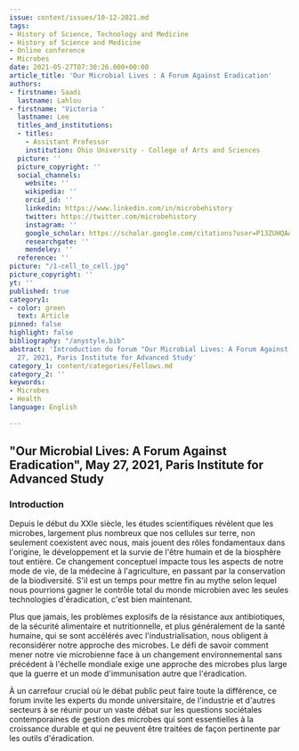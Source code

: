 ```yaml
---
issue: content/issues/10-12-2021.md
tags:
- History of Science, Technology and Medicine
- History of Science and Medicine
- Online conference
- Microbes
date: 2021-05-27T07:30:26.000+00:00
article_title: 'Our Microbial Lives : A Forum Against Eradication'
authors:
- firstname: Saadi
  lastname: Lahlou
- firstname: 'Victoria '
  lastname: Lee
  titles_and_institutions:
  - titles:
    - Assistant Professor
    institution: Ohio University - College of Arts and Sciences
  picture: ''
  picture_copyright: ''
  social_channels:
    website: ''
    wikipedia: ''
    orcid_id: ''
    linkedin: https://www.linkedin.com/in/microbehistory
    twitter: https://twitter.com/microbehistory
    instagram: ''
    google_scholar: https://scholar.google.com/citations?user=P13ZUHQAAAAJ&hl=en
    researchgate: ''
    mendeley: ''
  reference: ''
picture: "/1-cell_to_cell.jpg"
picture_copyright: ''
yt: ''
published: true
category1:
- color: green
  text: Article
pinned: false
highlight: false
bibliography: "/anystyle.bib"
abstract: 'Introduction du forum "Our Microbial Lives: A Forum Against Eradication",  May
  27, 2021, Paris Institute for Advanced Study'
category_1: content/categories/Fellows.md
category_2: ''
keywords:
- Microbes
- Health
language: English

---
```

## "Our Microbial Lives: A Forum Against Eradication", May 27, 2021, Paris Institute for Advanced Study

### Introduction

Depuis le début du XXIe siècle, les études scientifiques révèlent que les microbes, largement plus nombreux que nos cellules sur terre, non seulement coexistent avec nous, mais jouent des rôles fondamentaux dans l'origine, le développement et la survie de l'être humain et de la biosphère tout entière. Ce changement conceptuel impacte tous les aspects de notre mode de vie, de la médecine à l'agriculture, en passant par la conservation de la biodiversité. S'il est un temps pour mettre fin au mythe selon lequel nous pourrions gagner le contrôle total du monde microbien avec les seules technologies d'éradication, c'est bien maintenant.

Plus que jamais, les problèmes explosifs de la résistance aux antibiotiques, de la sécurité alimentaire et nutritionnelle, et plus généralement de la santé humaine, qui se sont accélérés avec l'industrialisation, nous obligent à reconsidérer notre approche des microbes. Le défi de savoir comment mener notre vie microbienne face à un changement environnemental sans précédent à l'échelle mondiale exige une approche des microbes plus large que la guerre et un mode d'immunisation autre que l'éradication.

À un carrefour crucial où le débat public peut faire toute la différence, ce forum invite les experts du monde universitaire, de l'industrie et d'autres secteurs à se réunir pour un vaste débat sur les questions sociétales contemporaines de gestion des microbes qui sont essentielles à la croissance durable et qui ne peuvent être traitées de façon pertinente par les outils d'éradication.

<Youtube yt="6YGE_p-TxFY" caption ="Introduction"></Youtube>